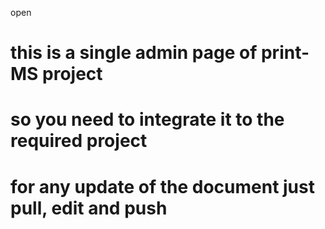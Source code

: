  open
# this is a single admin page of print-MS project 
# so you need to integrate it to the required project
# for any update of the document just pull, edit and push
